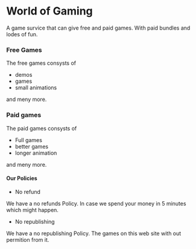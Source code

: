 # World of Gaming

A game survice that can give 
free and paid games. With paid
bundles and lodes of fun. 

### Free Games

The free games consysts of

- demos
- games
- small animations

and meny more.

### Paid games 

The paid games consysts of

- Full games
- better games
- longer animation

and meny more.

#### Our Policies

- No refund

We have a no refunds Policy. 
In case we spend your money
in 5 minutes which might happen.

- No republishing

We have a no republishing Policy.
The games on this web site with 
out permition from it.

